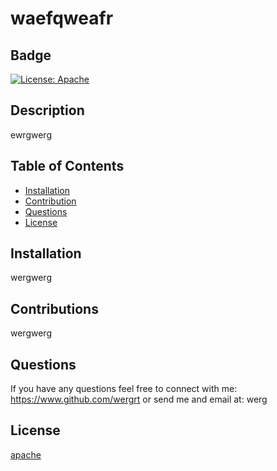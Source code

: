 # waefqweafr
## Badge
[![License: Apache](https://img.shields.io/badge/License-Apache_2.0-blue.svg)](https://opensource.org/licenses/Apache-2.0)
 
## Description

ewrgwerg
    
## Table of Contents
- [Installation](#installation)
- [Contribution](#contribution)
- [Questions](#questions)
- [License](#license)    



## Installation
    
wergwerg

## Contributions
    
wergwerg
    
## Questions
    
If you have any questions feel free to connect with me: https://www.github.com/wergrt or send me and email at: werg

## License
[apache](https://opensource.org/licenses/Apache-2.0) 

 
